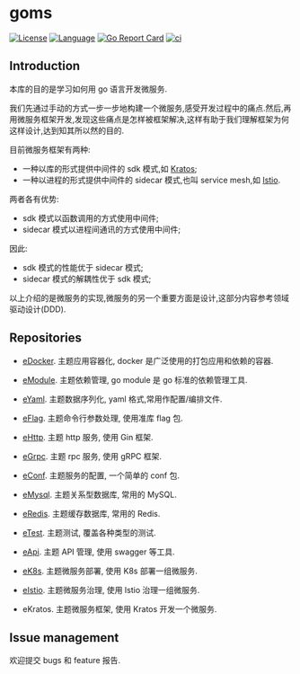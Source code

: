 # goms  

[![License](http://img.shields.io/badge/license-mit-blue.svg)](https://github.com/fuwensun/goms/blob/main/LICENSE) [![Language](https://img.shields.io/badge/language-go-blue.svg)](https://golang.org/) [![Go Report Card](https://goreportcard.com/badge/github.com/fuwensun/goms)](https://goreportcard.com/report/github.com/fuwensun/goms) [![ci](https://github.com/fuwensun/goms/actions/workflows/ci.yml/badge.svg?branch=release-v2.0)](https://github.com/fuwensun/goms/actions/workflows/ci.yml)

## Introduction

本库的目的是学习如何用 go 语言开发微服务.

我们先通过手动的方式一步一步地构建一个微服务,感受开发过程中的痛点.然后,再用微服务框架开发,发现这些痛点是怎样被框架解决,这样有助于我们理解框架为何这样设计,达到知其所以然的目的.

目前微服务框架有两种:

- 一种以库的形式提供中间件的 sdk 模式,如 [Kratos][15];
- 一种以进程的形式提供中间件的 sidecar 模式,也叫 service mesh,如 [Istio][18].

两者各有优势:

- sdk 模式以函数调用的方式使用中间件;
- sidecar 模式以进程间通讯的方式使用中间件;

因此:

- sdk 模式的性能优于 sidecar 模式;
- sidecar 模式的解耦性优于 sdk 模式;

以上介绍的是微服务的实现,微服务的另一个重要方面是设计,这部分内容参考领域驱动设计(DDD).

## Repositories

- [eDocker][21].  主题应用容器化, docker 是广泛使用的打包应用和依赖的容器.

- [eModule][22].  主题依赖管理, go module 是 go 标准的依赖管理工具.

- [eYaml][23].  主题数据序列化, yaml 格式,常用作配置/编排文件.

- [eFlag][24].  主题命令行参数处理, 使用准库 flag 包.

- [eHttp][25].  主题 http 服务, 使用 Gin 框架.

- [eGrpc][26].  主题 rpc 服务, 使用 gRPC 框架.

- [eConf][27].  主题服务的配置, 一个简单的 conf 包.

- [eMysql][28].  主题关系型数据库, 常用的 MySQL.

- [eRedis][29].  主题缓存数据库, 常用的 Redis.

- [eTest][30].  主题测试, 覆盖各种类型的测试.

- [eApi][31].  主题 API 管理, 使用 swagger 等工具.

- [eK8s][32].  主题微服务部署, 使用 K8s 部署一组微服务.

- [eIstio][33].  主题微服务治理, 使用 Istio 治理一组微服务.

- eKratos.  主题微服务框架, 使用 Kratos 开发一个微服务.

## Issue management

欢迎提交 bugs 和 feature 报告.

[15]:https://github.com/go-kratos/kratos
[17]:https://github.com/kubernetes/kubernetes
[18]:https://github.com/istio/istio

[21]:https://github.com/fuwensun/goms/tree/release-v2.0/eDocker
[22]:https://github.com/fuwensun/goms/tree/release-v2.0/eModule
[23]:https://github.com/fuwensun/goms/tree/release-v2.0/eYaml
[24]:https://github.com/fuwensun/goms/tree/release-v2.0/eFlag
[25]:https://github.com/fuwensun/goms/tree/release-v2.0/eHttp
[26]:https://github.com/fuwensun/goms/tree/release-v2.0/eGrpc
[27]:https://github.com/fuwensun/goms/tree/release-v2.0/eConf
[28]:https://github.com/fuwensun/goms/tree/release-v2.0/eMysql
[29]:https://github.com/fuwensun/goms/tree/release-v2.0/eRedis
[30]:https://github.com/fuwensun/goms/tree/release-v2.0/eTest
[31]:https://github.com/fuwensun/goms/tree/release-v2.0/eApi
[32]:https://github.com/fuwensun/goms/tree/release-v2.0/eK8s
[33]:https://github.com/fuwensun/goms/tree/release-v2.0/eIstio
